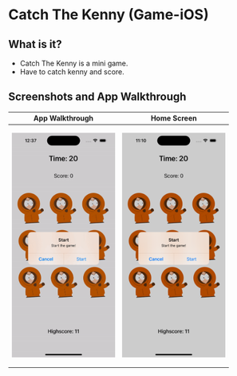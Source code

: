 # Catch The Kenny (Game-iOS)

## What is it?
- Catch The Kenny is a mini game.
- Have to catch kenny and score.

## Screenshots and App Walkthrough
| App Walkthrough | Home Screen |
| --- |--- |
| <p align="center"><img src="AppwalkThrough/CatchTheKennyGame.gif" height="450"/></p> | <p align="center"><img src="AppwalkThrough/HomeScreenpng.png" height="450"/></p> | 
